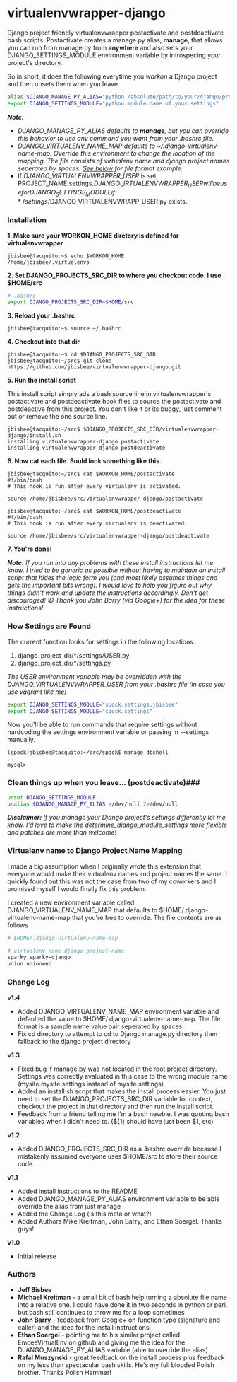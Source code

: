 # virtualenvwrapper-django #

Django project friendly virtualenvwrapper postactivate and postdeactivate bash scripts.  Postactivate creates a manage.py alias, **manage**, that allows you can run from manage.py from **anywhere** and also sets your DJANGO\_SETTINGS\_MODULE environment variable by introspecing your project's directory.

So in short, it does the following everytime you *workon* a Django project and then unsets them when you leave.

```bash
alias $DJANGO_MANAGE_PY_ALIAS="python /absolute/path/to/your/django/projects/manage.py"
export DJANGO_SETTINGS_MODULE="python.module.name.of.your.settings"
```

*__Note:__*

* *DJANGO_MANAGE_PY_ALIAS defaults to __manage__, but you can override this behavior to use
any command you want from your .bashrc file.*
* *DJANGO_VIRTUALENV_NAME_MAP defaults to ~/.django-virtualenv-name-map. Override this environment to change the location of the mapping.  The file consists of virtualenv name and django project names seperated by spaces.  [See below](#virtualenv-name-to-django-project-name-mapping) for file format example.*
* If *DJANGO_VIRTUALENVWRAPPER_USER* is set, PROJECT_NAME.settings.$DJANGO_VIRTUALENVWRAPPER_USER will be
  use for DJANGO_SETTINGS_MODULE if */settings/$DJANGO_VIRTUALENVWRAPP_USER.py exists.

### Installation ###

**1. Make sure your WORKON_HOME dirctory is defined for virtualenvwrapper**

```console
jbisbee@tacquito:~$ echo $WORKON_HOME
/home/jbisbee/.virtualenvs
```

**2. Set DJANGO_PROJECTS_SRC_DIR to where you checkout code.  I use $HOME/src**

```bash
# .bashrc
export DJANGO_PROJECTS_SRC_DIR=$HOME/src
```

**3. Reload your .bashrc**
```console
jbisbee@tacquito:~$ source ~/.bashrc
```

**4. Checkout into that dir**

```console
jbisbee@tacquito:~$ cd $DJANGO_PROJECTS_SRC_DIR
jbisbee@tacquito:~/src$ git clone https://github.com/jbisbee/virtualenvwrapper-django.git
```

**5. Run the install script**

This install script simply ads a bash source line in virtualenvwrapper's postactivate and
postdeactivate hook files to source the postactivate and postdeactive from this project.  You don't
like it or its buggy, just comment out or remove the one source line.

```console
jbisbee@tacquito:~/src$ $DJANGO_PROJECTS_SRC_DIR/virtualenvwrapper-django/install.sh
installing virtualenvwrapper-django postactivate
installing virtualenvwrapper-django postdeactivate
```

**6. Now cat each file. Sould look something like this.**

```console
jbisbee@tacquito:~/src$ cat $WORKON_HOME/postactivate
#!/bin/bash
# This hook is run after every virtualenv is activated.

source /home/jbisbee/src/virtualenvwrapper-django/postactivate

jbisbee@tacquito:~/src$ cat $WORKON_HOME/postdeactivate
#!/bin/bash
# This hook is run after every virtualenv is deactivated.

source /home/jbisbee/src/virtualenvwrapper-django/postdeactivate

```

**7. You're done!**

*__Note:__ If you run into any problems with these install instructions let me know.  I tried to be
generic as possible without having to maintain an install script that hides the logic form you (and
most likely assumes things and gets the important bits wrong).  I would love to help you figure out
why things didn't work and update the instructions accordingly.  Don't get discouraged! :D  Thank
you John Barry (via Google+) for the idea for these instructions!*

### How Settings are Found ###

The current function looks for settings in the following locations. 

1. django\_project\_dir/\*/settings/USER.py
3. django\_project\_dir/\*/settings.py

*The USER environment variable may be overridden with the DJANGO_VIRTUALENVWRAPPER_USER from your .bashrc file (in case you use vagrant like me)*

```bash
export DJANGO_SETTINGS_MODULE="spock.settings.jbisbee"
export DJANGO_SETTINGS_MODULE="spock.settings"
```

Now you'll be able to run commands that require settings without hardcoding the settings environment variable or passing in --settings manually. 

```console
(spock)jbisbee@tacquito:~/src/spock$ manage dbshell
...
mysql>
```

### Clean things up when you leave... (postdeactivate)###

```bash
unset DJANGO_SETTINGS_MODULE
unalias $DJANGO_MANAGE_PY_ALIAS >/dev/null 2>/dev/null
```

*__Disclaimer:__ If you manage your Django project's settings differently let me know. I'd love to make the determine_django_module_settings more flexible and patches are more than welcome!*


### Virtualenv name to Django Project Name Mapping ###

I made a big assumption when I originally wrote this extension that everyone would make their virtualenv names and project names the same.  I quickly found out this was not the case from two of my coworkers and I promised myself I would finally fix this problem.

I created a new environment variable called DJANGO_VIRTUALENV_NAME_MAP that defaults to $HOME/.django-virtualenv-name-map that you're free to override.  The file contents are as follows

```bash
# $HOME/.django-virtualenv-name-map

# virtualenv-name django-project-name
sparky sparky-django
union unionweb

```

### Change Log ###

**v1.4**
* Added DJANGO_VIRTUALENV_NAME_MAP environment variable and defaulted the value to 
  $HOME/.django-virtualenv-name-map.  The file format is a sample name value pair seperated by spaces.  
* Fix cd directory to attempt to cd to Django manage.py directory then fallback to the django project
  directory

**v1.3**
* Fixed bug if manage.py was not located in the root project directory.  Settings was
  correctly evaluated in this case to the wrong module name (mysite.mysite.settings instead
  of mysite.settings)
* Added an install.sh script that makes the install process easier.  You just need to set
  the DJANGO_PROJECTS_SRC_DIR variable for context, checkout the project in that directory
  and then run the install script.
* Feedback from a friend telling me I'm a bash newbie.  I was quoting bash variables when 
  I didn't need to.  (${1} should have just been $1, etc)

**v1.2**
* Added DJANGO_PROJECTS_SRC_DIR as a .bashrc override because I mistakenly assumed everyone
  uses $HOME/src to store their source code.

**v1.1**
* Added install instructions to the README
* Added DJANGO_MANAGE_PY_ALIAS environment variable to be able override the alias from just manage
* Added the Change Log (is this meta or what?)
* Added Authors Mike Kreitman, John Barry, and Ethan Soergel.  Thanks guys!

**v1.0**
* Initial release

### Authors ###

* **Jeff Bisbee**
* **Michael Kreitman** - a small bit of bash help turning a absolute file name into a relative one.  I
  could have done it in two seconds in python or perl, but bash still continues to throw me for a
  loop sometimes
* **John Barry** - feedback from Google+ on function typo (signature and caller) and the idea for the
  install instructions.
* **Ethan Soergel** - pointing me to his similar project called EmceeVirtualEnv on github and giving me
  the idea for the DJANGO_MANAGE_PY_ALIAS variable (able to override the alias)
* **Rafal Muszynski** - great feedback on the install process plus feedback on my less than
  spectacular bash skills.  He's my full blooded Polish brother.  Thanks Polish Hammer!

